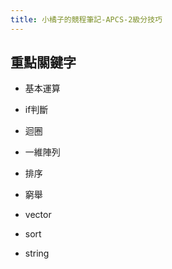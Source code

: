 ```yaml
---
title: 小橘子的競程筆記-APCS-2級分技巧
---
```


## 重點關鍵字
+ 基本運算
+ if判斷
+ 迴圈
+ 一維陣列
+ 排序
+ 窮舉

+ vector
+ sort
+ string